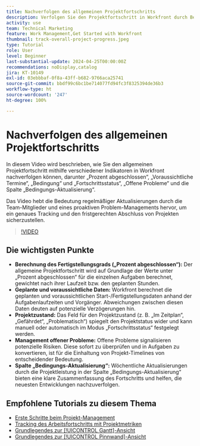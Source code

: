 ```yaml
---
title: Nachverfolgen des allgemeinen Projektfortschritts
description: Verfolgen Sie den Projektfortschritt in Workfront durch Berechnungen des Fertigstellungsgrads („Prozent abgeschlossen“) sowie anhand der geplanten und voraussichtlichen Daten, des Zustands, des Managements offener Probleme und der wöchentlichen Aktualisierungen nach, um eine klare und fristgerechte Projektüberwachung sicherzustellen.
activity: use
team: Technical Marketing
feature: Work Management,Get Started with Workfront
thumbnail: track-overall-project-progress.jpeg
type: Tutorial
role: User
level: Beginner
last-substantial-update: 2024-04-25T00:00:00Z
recommendations: noDisplay,catalog
jira: KT-10149
exl-id: 03ebbbaf-0f8a-43ff-b682-9766aca25741
source-git-commit: bbdf99c6bc1be714077fd94fc3f8325394de36b3
workflow-type: ht
source-wordcount: '247'
ht-degree: 100%

---
```


# Nachverfolgen des allgemeinen Projektfortschritts

In diesem Video wird beschrieben, wie Sie den allgemeinen Projektfortschritt mithilfe verschiedener Indikatoren in Workfront nachverfolgen können, darunter „Prozent abgeschlossen“, „Voraussichtliche Termine“, „Bedingung“ und „Fortschrittsstatus“, „Offene Probleme“ und die Spalte „Bedingungs-Aktualisierung“.

Das Video hebt die Bedeutung regelmäßiger Aktualisierungen durch die Team-Mitglieder und eines proaktiven Problem-Managements hervor, um ein genaues Tracking und den fristgerechten Abschluss von Projekten sicherzustellen. 

>[!VIDEO](https://video.tv.adobe.com/v/3447419/?quality=12&learn=on&enablevpops=1&captions=ger)

## Die wichtigsten Punkte

* **Berechnung des Fertigstellungsgrads („Prozent abgeschlossen“):** Der allgemeine Projektfortschritt wird auf Grundlage der Werte unter „Prozent abgeschlossen“ für die einzelnen Aufgaben berechnet, gewichtet nach ihrer Laufzeit bzw. den geplanten Stunden. 
* **Geplante und voraussichtliche Daten:** Workfront berechnet die geplanten und voraussichtlichen Start-/Fertigstellungsdaten anhand der Aufgabenlaufzeiten und Vorgänger. Abweichungen zwischen diesen Daten deuten auf potenzielle Verzögerungen hin. 
* **Projektzustand:** Das Feld für den Projektzustand (z. B. „Im Zeitplan“, „Gefährdet“, „Problematisch“) spiegelt den Projektstatus wider und kann manuell oder automatisch im Modus „Fortschrittsstatus“ festgelegt werden. 
* **Management offener Probleme:** Offene Probleme signalisieren potenzielle Risiken. Diese sofort zu überprüfen und in Aufgaben zu konvertieren, ist für die Einhaltung von Projekt-Timelines von entscheidender Bedeutung. 
* **Spalte „Bedingungs-Aktualisierung“:** Wöchentliche Aktualisierungen durch die Projektleistung in der Spalte „Bedingungs-Aktualisierung“ bieten eine klare Zusammenfassung des Fortschritts und helfen, die neuesten Entwicklungen nachzuverfolgen. 


## Empfohlene Tutorials zu diesem Thema

* [Erste Schritte beim Projekt-Management](/help/manage-work/projects/getting-started-manage-a-project.md)
* [Tracking des Arbeitsfortschritts mit Projektmetriken](/help/manage-work/projects/track-work-progress-with-project-metrics.md)
* [Grundlegendes zur [!UICONTROL Gantt]-Ansicht](/help/manage-work/projects/understand-the-gantt-view.md)
* [Grundlegendes zur [!UICONTROL Pinnwand]-Ansicht](/help/manage-work/projects/understand-the-board-view.md)
